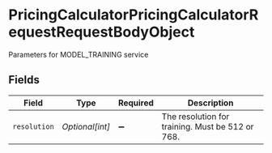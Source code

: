 # PricingCalculatorPricingCalculatorRequestRequestBodyObject

Parameters for MODEL_TRAINING service


## Fields

| Field                                            | Type                                             | Required                                         | Description                                      |
| ------------------------------------------------ | ------------------------------------------------ | ------------------------------------------------ | ------------------------------------------------ |
| `resolution`                                     | *Optional[int]*                                  | :heavy_minus_sign:                               | The resolution for training. Must be 512 or 768. |